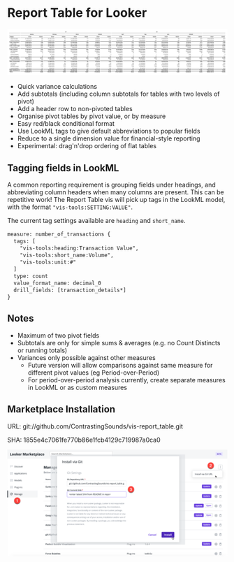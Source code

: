 # Report Table for Looker

![Example Report](docs/example_report.png)

- Quick variance calculations
- Add subtotals (including column subtotals for tables with two levels of pivot)
- Add a header row to non-pivoted tables
- Organise pivot tables by pivot value, or by measure
- Easy red/black conditional format
- Use LookML tags to give default abbreviations to popular fields
- Reduce to a single dimension value for financial-style reporting
- Experimental: drag'n'drop ordering of flat tables

## Tagging fields in LookML

A common reporting requirement is grouping fields under headings, and abbreviating column headers when many columns are present. This can be repetitive work! The Report Table vis will pick up tags in the LookML model, with the format `"vis-tools:SETTING:VALUE"`.

The current tag settings available are `heading` and `short_name`.

    measure: number_of_transactions {
      tags: [
        "vis-tools:heading:Transaction Value",
        "vis-tools:short_name:Volume",
        "vis-tools:unit:#"
      ]
      type: count
      value_format_name: decimal_0
      drill_fields: [transaction_details*]
    }

## Notes

- Maximum of two pivot fields
- Subtotals are only for simple sums & averages (e.g. no Count Distincts or running totals)
- Variances only possible against other measures
  - Future version will allow comparisons against same measure for different pivot values (eg Period-over-Period)
  - For period-over-period analysis currently, create separate measures in LookML or as custom measures

## Marketplace Installation

URL: git://github.com/ContrastingSounds/vis-report_table.git

SHA: 1855e4c7061fe770b86e1fcb4129c719987a0ca0

![Install](docs/install.png)
